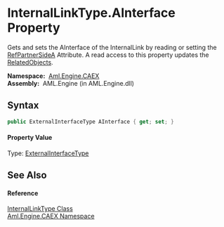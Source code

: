InternalLinkType.AInterface Property
====================================
Gets and sets the AInterface of the InternalLink by reading or setting the [RefPartnerSideA][1] Attribute. A read access to this property updates the [RelatedObjects][2].

  **Namespace:**  [Aml.Engine.CAEX][3]  
  **Assembly:**  AML.Engine (in AML.Engine.dll)

Syntax
------

```csharp
public ExternalInterfaceType AInterface { get; set; }
```

#### Property Value
Type: [ExternalInterfaceType][4]

See Also
--------

#### Reference
[InternalLinkType Class][5]  
[Aml.Engine.CAEX Namespace][3]  

[1]: RefPartnerSideA.md
[2]: RelatedObjects.md
[3]: ../README.md
[4]: ../ExternalInterfaceType/README.md
[5]: README.md
[6]: https://www.automationml.org
[7]: ../../icons/logoShade.png